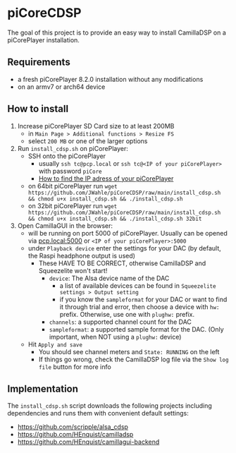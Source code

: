 # piCoreCDSP
The goal of this project is to provide an easy way to install CamillaDSP on a piCorePlayer installation.

## Requirements
- a fresh piCorePlayer 8.2.0 installation without any modifications
- on an armv7 or arch64 device

## How to install
1. Increase piCorePlayer SD Card size to at least 200MB
   - in `Main Page > Additional functions > Resize FS`
   - select `200 MB` or one of the larger options
2. Run `install_cdsp.sh` on piCorePlayer:
   - SSH onto the piCorePlayer
     - usually `ssh tc@pcp.local` or `ssh tc@<IP of your piCorePlayer>` with password `piCore`
     - [How to find the IP adress of your piCorePlayer](https://docs.picoreplayer.org/how-to/determine_your_pcp_ip_address/) 
   - on 64bit piCorePlayer run `wget https://github.com/JWahle/piCoreCDSP/raw/main/install_cdsp.sh && chmod u+x install_cdsp.sh && ./install_cdsp.sh`
   - on 32bit piCorePlayer run `wget https://github.com/JWahle/piCoreCDSP/raw/main/install_cdsp.sh && chmod u+x install_cdsp.sh && ./install_cdsp.sh 32bit`
3. Open CamillaGUI in the browser:
   - will be running on port 5000 of piCorePlayer.
     Usually can be opened via [pcp.local:5000](http://pcp.local:5000) or `<IP of your piCorePlayer>:5000`
   - under `Playback device` enter the settings for your DAC (by default, the Raspi headphone output is used)
     - These HAVE TO BE CORRECT, otherwise CamillaDSP and Squeezelite won't start!
       - `device`: The Alsa device name of the DAC
         - a list of available devices can be found in `Squeezelite settings > Output setting`
         - if you know the `sampleformat` for your DAC or want to find it through trial and error,
           then choose a device with `hw:` prefix. Otherwise, use one with `plughw:` prefix. 
       - `channels`: a supported channel count for the DAC
       - `sampleformat`: a supported sample format for the DAC. (Only important, when NOT using a `plughw:` device)
   - Hit `Apply and save`
     - You should see channel meters and `State: RUNNING` on the left
     - If things go wrong, check the CamillaDSP log file via the `Show log file` button for more info

## Implementation
The `install_cdsp.sh` script downloads the following projects including dependencies and runs them with convenient default settings:
- https://github.com/scripple/alsa_cdsp
- https://github.com/HEnquist/camilladsp
- https://github.com/HEnquist/camillagui-backend